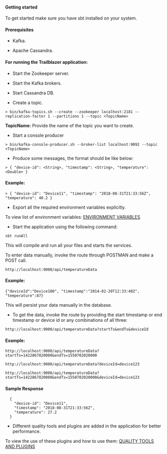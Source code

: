 #### Getting started
To get started make sure you have sbt installed on your system.

#### Prerequisites
* Kafka.

* Apache Cassandra.
  
#### For running the Trailblazer application:

* Start the Zookeeper server.

* Start the Kafka brokers.

* Start Cassandra DB.

* Create a topic.
```
> bin/kafka-topics.sh --create --zookeeper localhost:2181 --replication-factor 1 --partitions 1 --topic <TopicName>
```

**TopicName:** Provide the name of the topic you want to create.  
* Start a console producer
```
> bin/kafka-console-producer.sh --broker-list localhost:9092 --topic <TopicName>
```

* Produce some messages, the format should be like below:
```
> { "device-id": <String>, "timestamp": <String>, "temperature": <Double> }
```
  
#### Example:
```
> { "device-id": "Device11", "timestamp": "2018-08-31T21:33:56Z", "temperature": 40.2 }
```

* Export all the required environment variables explicitly.

To view list of environment variables: [ENVIRONMENT VARIABLES](https://github.com/KnoldusLabs/TrailBlazer/wiki)

* Start the application using the following command:
```
sbt runAll
```
This will compile and run all your files and starts the services.


To enter data manually, invoke the route through POSTMAN and make a POST call.
```
http://localhost:9000/api/temperatureData
```

#### Example:
```.env
{"deviceId":"Device100", "timestamp":"2014-02-20T12:33:40Z", "temperature":87}
```
This will persist your data manually in the database.

* To get the data, invoke the route by providing the start timestamp or end timestamp or device id or any combinations of all three:
```
http://localhost:9000/api/temperatureData?startTs&endTs&deviceId
```
  
#### Example:
```
http://localhost:9000/api/temperatureData?startTs=1422867820000&endTs=1550702020000
```  

```
http://localhost:9000/api/temperatureData?deviceId=device123
```  

```
http://localhost:9000/api/temperatureData?startTs=1422867820000&endTs=1550702020000&deviceId=device123
```  

#### Sample Response
```
  {
    "device-id": "Device11",
    "timestamp": "2018-08-31T21:33:56Z",
    "temperature": 27.2
  }
```

* Different quality tools and plugins are added in the application for better performance.

To view the use of these plugins and how to use them: [QUALITY TOOLS AND PLUGINS](https://github.com/KnoldusLabs/TrailBlazer/wiki)
